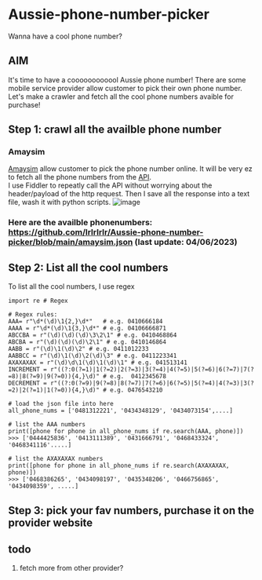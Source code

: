 # Aussie-phone-number-picker
Wanna have a cool phone number?
## AIM  
It's time to have a coooooooooool Aussie phone number! There are some mobile service provider allow customer to pick their own phone number. Let's make a crawler and fetch all the cool phone numbers avaible for purchase!

## Step 1: crawl all the availble phone number  
### Amaysim  
[Amaysim](https://www.amaysim.com.au/mobile/cart/unlimited-4gb?promo=EOFY23) allow customer to pick the phone number online. It will be very ez to fetch all the phone numbers from the [API](https://api.amaysim.com.au/mobile/graphql).  
I use Fiddler to repeatly call the API without worrying about the header/payload of the http request. Then I save all the response into a text file, wash it with python scripts.
![image](https://github.com/lrlrlrlr/Aussie-phone-number-picker/assets/27357380/1ae4d7bc-206b-4c9b-86c9-f9b094e220df)

### Here are the availble phonenumbers:  https://github.com/lrlrlrlr/Aussie-phone-number-picker/blob/main/amaysim.json   (last update: 04/06/2023)

## Step 2: List all the cool numbers
To list all the cool numbers, I use regex
```
import re # Regex

# Regex rules:
AAA= r"\d*(\d)\1{2,}\d*"   # e.g. 0410666184
AAAA = r"\d*(\d)\1{3,}\d*" # e.g. 04106666871
ABCCBA = r"(\d)(\d)(\d)\3\2\1" # e.g. 0410468864
ABCBA = r"(\d)(\d)(\d)\2\1" # e.g. 0410146864
AABB = r"(\d)\1(\d)\2" # e.g. 0411012233
AABBCC = r"(\d)\1(\d)\2(\d)\3" # e.g. 0411223341
AXAXAXAX = r"(\d)\d\1(\d)\1(\d)\1" # e.g. 041513141
INCREMENT = r"((?:0(?=1)|1(?=2)|2(?=3)|3(?=4)|4(?=5)|5(?=6)|6(?=7)|7(?=8)|8(?=9)|9(?=0)){4,}\d)" # e.g.  0412345678
DECREMENT = r"((?:0(?=9)|9(?=8)|8(?=7)|7(?=6)|6(?=5)|5(?=4)|4(?=3)|3(?=2)|2(?=1)|1(?=0)){4,}\d)" # e.g. 0476543210

# load the json file into here
all_phone_nums = ['0481312221', '0434348129', '0434073154',....]

# list the AAA numbers
print([phone for phone in all_phone_nums if re.search(AAA, phone)])
>>> ['0444425836', '0413111389', '0431666791', '0468433324', '0468341116'.....]

# list the AXAXAXAX numbers
print([phone for phone in all_phone_nums if re.search(AXAXAXAX, phone)])
>>> ['0468386265', '0434098197', '0435348206', '0466756865', '0434098359', .....]

```




## Step 3: pick your fav numbers, purchase it on the provider website

## todo
1. fetch more from other provider?
